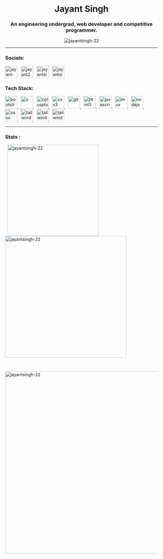 
<h1 align="center">Jayant Singh</h1>
<h3 align="center">An engineering undergrad, web developer and competitive programmer</a>.</h3>

<p align="center"> <img src="https://komarev.com/ghpvc/?username=jayantsingh-22&style=flat-square&color=blueviolet&label=Profile+visits" alt="jayantsingh-22" /> </p> 
 <hr>

<h3 align="left">Socials:</h3>
<p align="left">
<a href="https://linkedin.com/in/jayant-singh-5425a3232" target="blank"><img align="center" src="https://cdn.iconscout.com/icon/free/png-512/linkedin-160-461814.png?f=avif&w=256" alt="jayant-singh-5425a3232" height="40" width="40" /></a>
&nbsp; <a href="https://www.codechef.com/users/jayant22" target="blank"><img align="center" src="https://cdn.codechef.com/images/cc-logo-mobile-1.svg" alt="jayant22" height="40" width="40" /></a>
&nbsp; <a href="https://www.hackerrank.com/jayantsingh640" target="blank"><img align="center" src="https://cdn.iconscout.com/icon/free/png-512/hackerrank-3521478-2944922.png?f=avif&w=256" alt="jayantsingh640" height="40" width="40" /></a>
&nbsp; <a href="https://www.leetcode.com" target="blank"><img align="center" src="https://cdn.iconscout.com/icon/free/png-512/leetcode-3521542-2944960.png?f=avif&w=256" alt="jayantsingh" height="40" width="40" /></a>
</p>

<h3 align="left">Tech Stack:</h3>
<p align="left"> <a href="https://getbootstrap.com" target="_blank" rel="noreferrer"> <img src="https://cdn.iconscout.com/icon/free/png-512/bootstrap-226077.png?f=avif&w=256" alt="bootstrap" width="40" height="40"/> </a> 
&nbsp;<a href="https://www.cprogramming.com/" target="_blank" rel="noreferrer"> <img src="https://cdn.iconscout.com/icon/free/png-512/c-58-1175247.png?f=avif&w=256" alt="c" width="40" height="40"/> </a> 
&nbsp; <a href="https://www.w3schools.com/cpp/" target="_blank" rel="noreferrer"> <img src="https://cdn.iconscout.com/icon/free/png-512/c-4-226082.png?f=avif&w=256" alt="cplusplus" width="40" height="40"/> </a> 
&nbsp; <a href="https://www.w3schools.com/css/" target="_blank" rel="noreferrer"> <img src="https://www.svgrepo.com/show/349330/css3.svg" alt="css3" width="40" height="40"/> </a> 
&nbsp; <a href="https://git-scm.com/" target="_blank" rel="noreferrer"> <img src="https://www.vectorlogo.zone/logos/git-scm/git-scm-icon.svg" alt="git" width="40" height="40"/> </a> 
&nbsp; <a href="https://www.w3.org/html/" target="_blank" rel="noreferrer"> <img src="https://www.svgrepo.com/show/452228/html-5.svg" alt="html5" width="40" height="40"/> </a> 
&nbsp; <a href="https://developer.mozilla.org/en-US/docs/Web/JavaScript" target="_blank" rel="noreferrer"> <img src="https://www.svgrepo.com/show/349419/javascript.svg" alt="javascript" width="40" height="40"/> </a> 
&nbsp; <a href="https://www.linux.org/" target="_blank" rel="noreferrer"> <img src="https://www.svgrepo.com/show/354004/linux-tux.svg" alt="linux" width="40" height="40"/> </a> 
&nbsp; <a href="https://nodejs.org" target="_blank" rel="noreferrer"> <img src="https://www.svgrepo.com/show/354118/nodejs.svg" alt="nodejs" width="40" height="40"/> </a> 
&nbsp; <a href="https://sass-lang.com" target="_blank" rel="noreferrer"> <img src="https://www.svgrepo.com/show/349502/sass.svg" alt="sass" width="40" height="40"/> </a> 
&nbsp; <a href="https://tailwindcss.com/" target="_blank" rel="noreferrer"> <img src="https://www.vectorlogo.zone/logos/tailwindcss/tailwindcss-icon.svg" alt="tailwind" width="40" height="40"/> </a>
&nbsp; <a href="https://www.docker.com/" target="_blank" rel="noreferrer"> <img src="https://www.svgrepo.com/show/452192/docker.svg" alt="tailwind" width="40" height="40"/> </a> 
&nbsp; <a href="https://nestjs.com/" target="_blank" rel="noreferrer"> <img src="https://www.svgrepo.com/show/354107/nestjs.svg" alt="tailwind" width="40" height="40"/> </a> </p> <hr>

<h3>Stats :</h3>
<p>&nbsp;
 <img align="center" width="300" src="https://github-readme-stats.vercel.app/api/top-langs?username=jayantsingh-22&show_icons=true&locale=en&layout=compact&theme=radical&env=PAT_1" alt="jayantsingh-22" />  &nbsp;&nbsp;&nbsp; 
 <img align="center" width="400" src="https://github-readme-streak-stats.herokuapp.com/?user=jayantsingh-22&theme=blux" alt="jayantsingh-22" />
</p> &nbsp;&nbsp;

<p>
<img align="center"width="600" src="http://github-profile-summary-cards.vercel.app/api/cards/profile-details?username=jayantsingh-22&theme=monokai" alt="jayantsingh-22"/> </p> 
